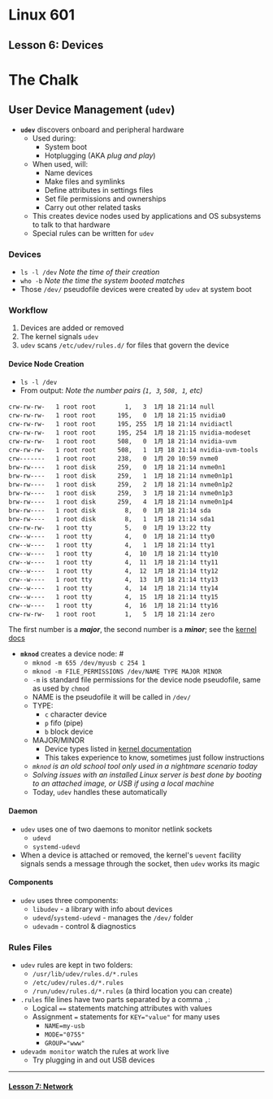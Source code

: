# Linux 601
## Lesson 6: Devices

# The Chalk
## User Device Management (`udev`)
- **`udev`** discovers onboard and peripheral hardware
  - Used during:
    - System boot
    - Hotplugging (AKA *plug and play*)
  - When used, will:
    - Name devices
    - Make files and symlinks
    - Define attributes in settings files
    - Set file permissions and ownerships
    - Carry out other related tasks
  - This creates device nodes used by applications and OS subsystems to talk to that hardware
  - Special rules can be written for `udev`

### Devices
- `ls -l /dev` *Note the time of their creation*
- `who -b` *Note the time the system booted matches*
- Those `/dev/` pseudofile devices were created by `udev` at system boot

### Workflow
1. Devices are added or removed
2. The kernel signals `udev`
3. `udev` scans `/etc/udev/rules.d/` for files that govern the device

#### Device Node Creation
- `ls -l /dev`
- From output: *Note the number pairs (`1, 3`, `508, 1`, etc)*

```
crw-rw-rw-   1 root root        1,   3  1月 18 21:14 null
crw-rw-rw-   1 root root      195,   0  1月 18 21:15 nvidia0
crw-rw-rw-   1 root root      195, 255  1月 18 21:14 nvidiactl
crw-rw-rw-   1 root root      195, 254  1月 18 21:15 nvidia-modeset
crw-rw-rw-   1 root root      508,   0  1月 18 21:14 nvidia-uvm
crw-rw-rw-   1 root root      508,   1  1月 18 21:14 nvidia-uvm-tools
crw-------   1 root root      238,   0  1月 20 10:59 nvme0
brw-rw----   1 root disk      259,   0  1月 18 21:14 nvme0n1
brw-rw----   1 root disk      259,   1  1月 18 21:14 nvme0n1p1
brw-rw----   1 root disk      259,   2  1月 18 21:14 nvme0n1p2
brw-rw----   1 root disk      259,   3  1月 18 21:14 nvme0n1p3
brw-rw----   1 root disk      259,   4  1月 18 21:14 nvme0n1p4
brw-rw----   1 root disk        8,   0  1月 18 21:14 sda
brw-rw----   1 root disk        8,   1  1月 18 21:14 sda1
crw-rw-rw-   1 root tty         5,   0  1月 19 13:22 tty
crw--w----   1 root tty         4,   0  1月 18 21:14 tty0
crw--w----   1 root tty         4,   1  1月 18 21:14 tty1
crw--w----   1 root tty         4,  10  1月 18 21:14 tty10
crw--w----   1 root tty         4,  11  1月 18 21:14 tty11
crw--w----   1 root tty         4,  12  1月 18 21:14 tty12
crw--w----   1 root tty         4,  13  1月 18 21:14 tty13
crw--w----   1 root tty         4,  14  1月 18 21:14 tty14
crw--w----   1 root tty         4,  15  1月 18 21:14 tty15
crw--w----   1 root tty         4,  16  1月 18 21:14 tty16
crw-rw-rw-   1 root root        1,   5  1月 18 21:14 zero
```

The first number is a ***major***, the second number is a ***minor***; see the [kernel docs](https://github.com/inkVerb/vip/blob/master/Cheat-Sheets/Kernel-Devices.md)

- **`mknod`** creates a device node: #
  - `mknod -m 655 /dev/myusb c 254 1`
  - `mknod -m FILE_PERMISSIONS /dev/NAME TYPE MAJOR MINOR`
  - `-m` is standard file permissions for the device node pseudofile, same as used by `chmod`
  - NAME is the pseudofile it will be called in `/dev/`
  - TYPE:
    - `c` character device
    - `p` fifo (pipe)
    - `b` block device
  - MAJOR/MINOR
    - Device types listed in [kernel documentation](https://github.com/inkVerb/vip/blob/master/Cheat-Sheets/Kernel-Devices.md)
    - This takes experience to know, sometimes just follow instructions
  - *`mknod` is an old school tool only used in a nightmare scenario today*
  - *Solving issues with an installed Linux server is best done by booting to an attached image, or USB if using a local machine*
  - Today, `udev` handles these automatically

#### Daemon
- `udev` uses one of two daemons to monitor netlink sockets
  - `udevd`
  - `systemd-udevd`
- When a device is attached or removed, the kernel's `uevent` facility signals sends a message through the socket, then `udev` works its magic

#### Components
- `udev` uses three components:
  - `libudev` - a library with info about devices
  - `udevd`/`systemd-udevd` - manages the `/dev/` folder
  - `udevadm` - control & diagnostics

### Rules Files
- `udev` rules are kept in two folders:
  - `/usr/lib/udev/rules.d/*.rules`
  - `/etc/udev/rules.d/*.rules`
  - `/run/udev/rules.d/*.rules` (a third location you can create)
- `.rules` file lines have two parts separated by a comma `,`:
  - Logical `==` statements matching attributes with values
  - Assignment `=` statements for `KEY="value"` for many uses
    - `NAME=my-usb`
    - `MODE="0755"`
    - `GROUP="www"`
- `udevadm monitor` watch the rules at work live
  - Try plugging in and out USB devices

___

#### [Lesson 7: Network](https://github.com/inkVerb/vip/blob/master/601/Lesson-07.md)